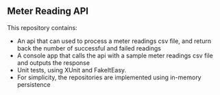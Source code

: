 ﻿## Meter Reading API

This repository contains:

- An api that can used to process a meter readings csv file, and return back the number of successful and failed readings
- A console app that calls the api with a sample meter readings csv file and outputs the response
- Unit tests, using XUnit and FakeItEasy.
- For simplicity, the repositories are implemented using in-memory persistence